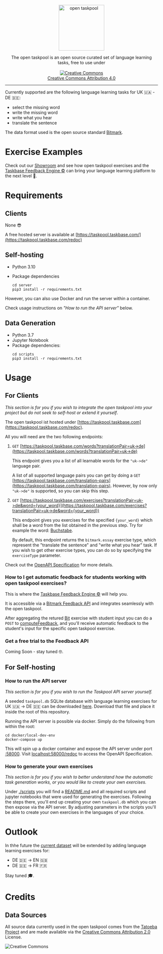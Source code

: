 <p align="center">
  <a href="https://bitmark-association.org/opentaskpool"><img src="https://tb-open-taskpool.s3.eu-central-1.amazonaws.com/open-taskpool.png#" alt="open taskpool" style="height: 150px"/></a>
</p>
<p align="center">
  The open taskpool is an open source curated set of language learning tasks, free to use under<br><br>
  <a href="https://creativecommons.org/licenses/by/4.0/"><img src="https://mirrors.creativecommons.org/presskit/buttons/88x31/svg/by.svg" alt="Creative Commons" />
  <br>
  Creative Commons Attribution 4.0
  </a>
</p>

---

Currently supported are the following language learning tasks for UK 🇺🇦 - DE 🇩🇪:
- select the missing word
- write the missing word
- write what you hear
- translate the sentence

The data format used is the open source standard [Bitmark](https://bitmark-association.org/).

# Exercise Examples

Check out our [Showroom](https://showroom.taskbase.com/chapter/2/page/0) and see how open taskpool exercises and the 
[Taskbase Feedback Engine ©](https://www.taskbase.com/) can bring your language learning platform to the next level 🚀.

# Requirements

## Clients

None 😎 

A free hosted server is available at [https://taskpool.taskbase.com/](https://taskpool.taskbase.com/redoc)

## Self-hosting

- Python 3.10
- Package dependencies

    ```shell
    cd server
    pip3 install -r requirements.txt
    ```

However, you can also use Docker and run the server within a container. 

Check usage instructions on _"How to run the API server"_ below.

## Data Generation

- Python 3.7
- Jupyter Notebook
- Package dependencies:
    ```shell
    cd scripts
    pip3 install -r requirements.txt
    ```

# Usage

## For Clients

_This section is for you if you wish to integrate the open taskpool into your project but do not seek
to self-host or extend it yourself_.

The open taskpool ist hosted under [https://taskpool.taskbase.com](https://taskpool.taskbase.com/redoc).

All you will need are the two following endpoints:

1. `GET` [https://taskpool.taskbase.com/words?translationPair=uk->de](https://taskpool.taskbase.com/words?translationPair=uk->de)

    This endpoint gives you a list of all learnable words for the `"uk->de"` language pair. 

    A list of all supported language pairs you can get by doing a `GET` [https://taskpool.taskbase.com/translation-pairs](https://taskpool.taskbase.com/translation-pairs). However, by now only `"uk->de"` is supported, so you can skip this step.

1. `GET` [https://taskpool.taskbase.com/exercises?translationPair=uk->de&word={your_word}](https://taskpool.taskbase.com/exercises?translationPair=uk->de&word={your_word})

    This endpoint gives you exercises for the specified `{your_word}` which shall be a word from the list obtained in the previous step.
    Try for example the word: [Buchstabe](https://taskpool.taskbase.com/exercises?translationPair=uk->de&word=Buchstabe).

    By default, this endpoint returns the `bitmark.essay` exercise type, which represent the "translate the sentence" and "write what you hear" task.
    If you wish to get other exercise types, you can do so by specifying the `exerciseType` parameter.

Check out the [OpenAPI Specification](https://taskpool.taskbase.com/redoc) for more details.

### How to I get automatic feedback for students working with open taskpool exercises?

This is where the [Taskbase Feedback Engine ©](https://www.taskbase.com/) will help you.

It is accessible via a [Bitmark Feedback API](https://bitmark-api.taskbase.com/documentation) and
integrates seamlessly with the open taskpool. 

After aggregating the retured [Bit](https://docs.bitmark.cloud/bits_overview/) exercise with student input
you can do a `POST` to [computeFeedback](https://bitmark-api.taskbase.com/documentation#operation/computeFeedback), and you'll receive
automatic feedback to the student's input for the specific open taskpool exercise.


### Get a free trial to the Feedback API 

Coming Soon - stay tuned 🤓.

## For Self-hosting

### How to run the API server

_This section is for you if you wish to run the Taskpool API server yourself._

A seeded `taskpool.db` SQLite database with language learning exercises for UK 🇺🇦 → DE 🇩🇪 can be downloaded [here](https://tb-open-taskpool.s3.eu-central-1.amazonaws.com/taskpool.db). Download that file and place it inside the root of this repository.

Running the API server is possible via docker. Simply do the following from within the root:
   ```shell
   cd docker/local-dev-env
   docker-compose up
   ```

This will spin up a docker container and expose the API server under port [:58000](http://localhost:58000).
Visit [localhost:58000/redoc](http://localhost:58000/redoc) to access the OpenAPI Specification.


### How to generate your own exercises 

_This section is for you if you wish to better understand how the automatic task generation works, or you
would like to create your own exercises._

Under [./scripts](./scripts) you will find a [README.md](./scripts/README.md) and all required scripts and jupyter notebooks
that were used for generating the exercises. Following the steps there, you'll end up creating your own `taskpool.db` which
you can then expose via the API server. By adjusting parameters in the scripts you'll be able to create your own exercises
in the languages of your choice.

# Outlook

In thhe future the [current dataset](https://tb-open-taskpool.s3.eu-central-1.amazonaws.com/taskpool.db) will be extended by adding
language learning exercises for:

- DE 🇩🇪 → EN 🇬🇧
- DE 🇩🇪 → FR 🇫🇷

Stay tuned 🎓.

# Credits

## Data Sources

All source data currently used in the open taskpool comes from the [Tatoeba Project](https://tatoeba.org/en) and are made
available via the [Creative Commons Attribution 2.0](https://creativecommons.org/licenses/by/2.0/) License.

![Creative Commons](https://mirrors.creativecommons.org/presskit/buttons/88x31/svg/by.svg)